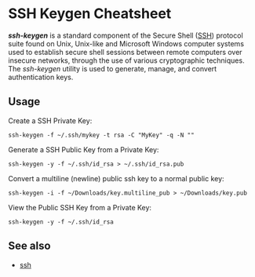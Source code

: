 # SSH Keygen Cheatsheet

***ssh-keygen*** is a standard component of the Secure Shell ([SSH](ssh.md)) protocol suite found on Unix, Unix-like and Microsoft Windows computer systems used to establish secure shell sessions between remote computers over insecure networks, through the use of various cryptographic techniques. The *ssh-keygen* utility is used to generate, manage, and convert authentication keys.

## Usage

Create a SSH Private Key:

```shell
ssh-keygen -f ~/.ssh/mykey -t rsa -C "MyKey" -q -N ""
```

Generate a SSH Public Key from a Private Key:

```shell
ssh-keygen -y -f ~/.ssh/id_rsa > ~/.ssh/id_rsa.pub
```

Convert a multiline (newline) public ssh key to a normal public key:

```shell
ssh-keygen -i -f ~/Downloads/key.multiline_pub > ~/Downloads/key.pub
```

View the Public SSH Key from a Private Key:

```shell
ssh-keygen -y -f ~/.ssh/id_rsa
```

## See also

- [ssh](ssh.md)
